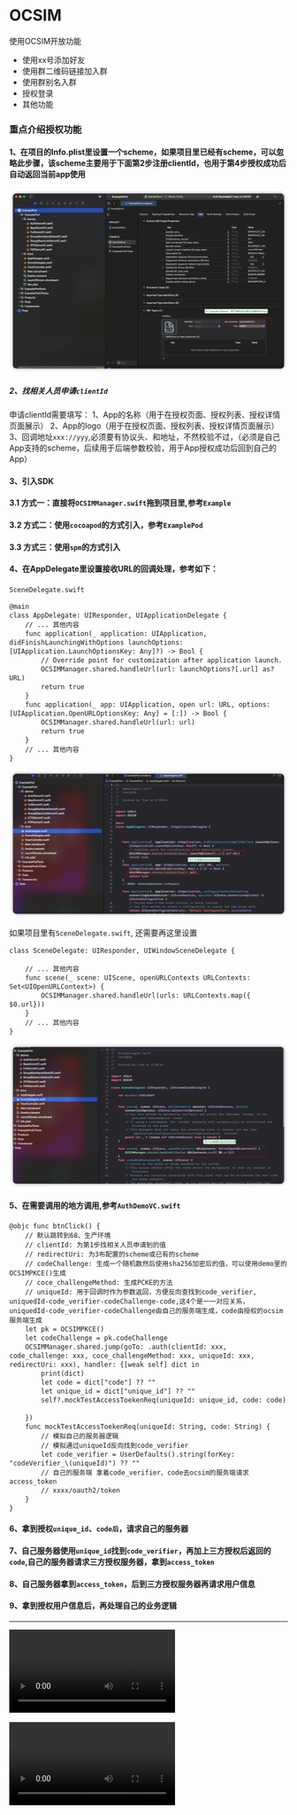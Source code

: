 OCSIM
=============

使用OCSIM开放功能
- 使用xx号添加好友
- 使用群二维码链接加入群
- 使用群别名入群
- 授权登录
- 其他功能

### 重点介绍授权功能
#### 1、在项目的Info.plist里设置一个scheme，如果项目里已经有scheme，可以忽略此步骤，该scheme主要用于下面第2步注册clientId，也用于第4步授权成功后自动返回当前app使用
![step3](step3_scheme.png)


##### 2、找相关人员申请`clientId`
申请clientId需要填写：
1、App的名称（用于在授权页面、授权列表、授权详情页面展示）
2、App的logo（用于在授权页面、授权列表、授权详情页面展示）
3、回调地址`xxx://yyy`,必须要有协议头、和地址，不然校验不过，（必须是自己App支持的scheme，后续用于后端参数校验，用于App授权成功后回到自己的App）

#### 3、引入SDK
#### 3.1 方式一：直接将`OCSIMManager.swift`拖到项目里,参考`Example`
#### 3.2 方式二：使用`cocoapod`的方式引入，参考`ExamplePod`
#### 3.3 方式三：使用`spm`的方式引入



#### 4、在AppDelegate里设置接收URL的回调处理，参考如下：
`SceneDelegate.swift`
```
@main
class AppDelegate: UIResponder, UIApplicationDelegate {
    // ... 其他内容
    func application(_ application: UIApplication, didFinishLaunchingWithOptions launchOptions: [UIApplication.LaunchOptionsKey: Any]?) -> Bool {
        // Override point for customization after application launch.
        OCSIMManager.shared.handleUrl(url: launchOptions?[.url] as? URL)
        return true
    }
    func application(_ app: UIApplication, open url: URL, options: [UIApplication.OpenURLOptionsKey: Any] = [:]) -> Bool {
        OCSIMManager.shared.handleUrl(url: url)
        return true
    }
    // ... 其他内容
}
```
![step41](step4_1.png)

如果项目里有`SceneDelegate.swift`, 还需要再这里设置
```
class SceneDelegate: UIResponder, UIWindowSceneDelegate {

    // ... 其他内容
    func scene(_ scene: UIScene, openURLContexts URLContexts: Set<UIOpenURLContext>) {
        OCSIMManager.shared.handleUrl(urls: URLContexts.map({ $0.url}))
    }
    // ... 其他内容
}
```
![step42](step4_2.png)

#### 5、在需要调用的地方调用,参考`AuthDemoVC.swift`
```
@objc func btnClick() {
    // 默认跳转到68、生产环境
    // clientId: 为第1步找相关人员申请到的值
    // redirectUri: 为3布配置的scheme或已有的scheme
    // codeChallenge: 生成一个随机数然后使用sha256加密后的值，可以使用demo里的OCSIMPKCE()生成
    // coce_challengeMethod: 生成PCKE的方法
    // uniqueId: 用于回调时作为参数返回，方便反向查找到code_verifier, uniquedId-code_verifier-codeChallenge-code,这4个是一一对应关系，uniquedId-code_verifier-codeChallenge由自己的服务端生成，code由授权的ocsim服务端生成
    let pk = OCSIMPKCE()
    let codeChallenge = pk.codeChallenge
    OCSIMManager.shared.jump(goTo: .auth(clientId: xxx, code_challenge: xxx, coce_challengeMethod: xxx, uniqueId: xxx, redirectUri: xxx), handler: {[weak self] dict in
        print(dict)
        let code = dict["code"] ?? ""
        let unique_id = dict["unique_id"] ?? ""
        self?.mockTestAccessToekenReq(uniqueId: unique_id, code: code)
        
    })
    func mockTestAccessToekenReq(uniqueId: String, code: String) {
        // 模拟自己的服务器逻辑
        // 模拟通过uniqueId反向找到code_verifier
        let code_verifier = UserDefaults().string(forKey: "codeVerifier_\(uniqueId)") ?? ""
        // 自己的服务端 拿着code_verifier、code去ocsim的服务端请求access_token
        // xxxx/oauth2/token
    }
}
```

#### 6、拿到授权`unique_id`、`code后`，请求自己的服务器

#### 7、自己服务器使用`unique_id`找到`code_verifier`，再加上三方授权后返回的`code`,自己的服务器请求三方授权服务器，拿到`access_token`

#### 8、自己服务器拿到`access_token`，后到三方授权服务器再请求用户信息

#### 9、拿到授权用户信息后，再处理自己的业务逻辑

----
![video](authApp.mp4)

![video](authWeb.mp4)